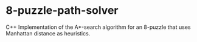 # 8-puzzle-path-solver

C++ Implementation of the A*-search algorithm for an 8-puzzle that uses Manhattan distance as heuristics.
